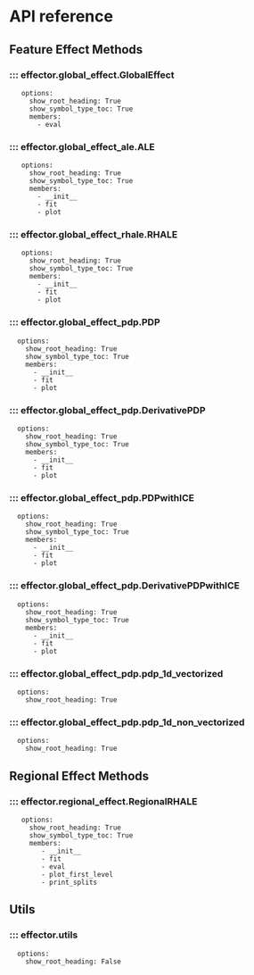 # API reference

## Feature Effect Methods

### ::: effector.global_effect.GlobalEffect
       options:
         show_root_heading: True
         show_symbol_type_toc: True
         members:
           - eval

### ::: effector.global_effect_ale.ALE
       options:
         show_root_heading: True
         show_symbol_type_toc: True
         members:
           - __init__
           - fit
           - plot

### ::: effector.global_effect_rhale.RHALE
       options:
         show_root_heading: True
         show_symbol_type_toc: True
         members:
           - __init__
           - fit
           - plot

### ::: effector.global_effect_pdp.PDP
      options:
        show_root_heading: True
        show_symbol_type_toc: True
        members:
          - __init__
          - fit
          - plot

### ::: effector.global_effect_pdp.DerivativePDP
      options:
        show_root_heading: True
        show_symbol_type_toc: True
        members:
          - __init__
          - fit
          - plot

### ::: effector.global_effect_pdp.PDPwithICE
      options:
        show_root_heading: True
        show_symbol_type_toc: True
        members:
          - __init__
          - fit
          - plot

### ::: effector.global_effect_pdp.DerivativePDPwithICE
      options:
        show_root_heading: True
        show_symbol_type_toc: True
        members:
          - __init__
          - fit
          - plot

### ::: effector.global_effect_pdp.pdp_1d_vectorized
      options:
        show_root_heading: True

### ::: effector.global_effect_pdp.pdp_1d_non_vectorized
      options:
        show_root_heading: True

## Regional Effect Methods

### ::: effector.regional_effect.RegionalRHALE
       options:
         show_root_heading: True
         show_symbol_type_toc: True
         members:
            - __init__
            - fit
            - eval
            - plot_first_level
            - print_splits


## Utils
### ::: effector.utils
      options:
        show_root_heading: False
